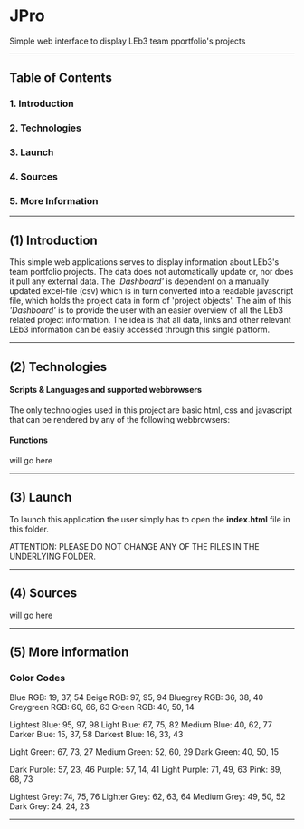 # **JPro**

Simple web interface to display LEb3 team pportfolio's projects
 
__________________________________
## **Table of Contents**
### **1. Introduction**
### **2. Technologies**
### **3. Launch**
### **4. Sources**
### **5. More Information**

__________________________________
## **(1) Introduction**
This simple web applications serves to display information about LEb3's team portfolio projects. The data does not automatically update or, nor does it pull any external data. The *'Dashboard'* is dependent on a manually updated excel-file (csv) which is in turn converted into a readable javascript file, which holds the project data in form of 'project objects'.
The aim of this *'Dashboard'* is to provide the user with an easier overview of all the LEb3 related project information. The idea is that all data, links and other relevant LEb3 information can be easily accessed through this single platform.

__________________________________

## **(2) Technologies**
#### Scripts & Languages and supported webbrowsers
The only technologies used in this project are basic html, css and javascript that can be rendered by any of the following webbrowsers:

#### Functions
will go here

__________________________________

## **(3) Launch**
To launch this application the user simply has to open the **index.html** file in this folder.

ATTENTION:
PLEASE DO NOT CHANGE ANY OF THE FILES IN THE UNDERLYING FOLDER.

__________________________________

## **(4) Sources**
will go here

__________________________________

## **(5) More information**

### Color Codes
Blue RGB: 19, 37, 54
Beige RGB: 97, 95, 94
Bluegrey RGB: 36, 38, 40
Greygreen RGB: 60, 66, 63
Green RGB: 40, 50, 14

Lightest Blue: 95, 97, 98
Light Blue: 67, 75, 82
Medium Blue: 40, 62, 77
Darker Blue: 15, 37, 58
Darkest Blue: 16, 33, 43

Light Green: 67, 73, 27
Medium Green: 52, 60, 29
Dark Green: 40, 50, 15

Dark Purple: 57, 23, 46
Purple: 57, 14, 41
Light Purple: 71, 49, 63
Pink: 89, 68, 73

Lightest Grey: 74, 75, 76
Lighter Grey: 62, 63, 64
Medium Grey: 49, 50, 52
Dark Grey: 24, 24, 23




__________________________________
